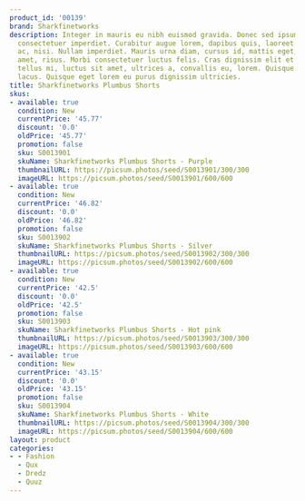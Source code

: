 ```yaml
---
product_id: '00139'
brand: Sharkfinetworks
description: Integer in mauris eu nibh euismod gravida. Donec sed ipsum ultrices turpis
  consectetuer imperdiet. Curabitur augue lorem, dapibus quis, laoreet et, pretium
  ac, nisi. Nullam imperdiet. Mauris urna diam, cursus id, mattis eget, tempus sit
  amet, risus. Morbi consectetuer luctus felis. Cras dignissim elit et augue. Donec
  tellus mi, luctus sit amet, ultrices a, convallis eu, lorem. Quisque elementum pharetra
  lacus. Quisque eget lorem eu purus dignissim ultricies.
title: Sharkfinetworks Plumbus Shorts
skus:
- available: true
  condition: New
  currentPrice: '45.77'
  discount: '0.0'
  oldPrice: '45.77'
  promotion: false
  sku: S0013901
  skuName: Sharkfinetworks Plumbus Shorts - Purple
  thumbnailURL: https://picsum.photos/seed/S0013901/300/300
  imageURL: https://picsum.photos/seed/S0013901/600/600
- available: true
  condition: New
  currentPrice: '46.82'
  discount: '0.0'
  oldPrice: '46.82'
  promotion: false
  sku: S0013902
  skuName: Sharkfinetworks Plumbus Shorts - Silver
  thumbnailURL: https://picsum.photos/seed/S0013902/300/300
  imageURL: https://picsum.photos/seed/S0013902/600/600
- available: true
  condition: New
  currentPrice: '42.5'
  discount: '0.0'
  oldPrice: '42.5'
  promotion: false
  sku: S0013903
  skuName: Sharkfinetworks Plumbus Shorts - Hot pink
  thumbnailURL: https://picsum.photos/seed/S0013903/300/300
  imageURL: https://picsum.photos/seed/S0013903/600/600
- available: true
  condition: New
  currentPrice: '43.15'
  discount: '0.0'
  oldPrice: '43.15'
  promotion: false
  sku: S0013904
  skuName: Sharkfinetworks Plumbus Shorts - White
  thumbnailURL: https://picsum.photos/seed/S0013904/300/300
  imageURL: https://picsum.photos/seed/S0013904/600/600
layout: product
categories:
- - Fashion
  - Qux
  - Dredz
  - Quuz
---
```

